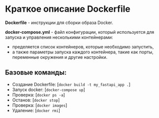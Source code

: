 # Краткое описание Dockerfile

**Dockerfile** - инструкции для сборки образа Docker.


**docker-compose.yml** - файл конфигурации, который используется для запуска и управления несколькими контейнерами:
- пределяется список контейнеров, которые необходимо запустить, 
- а также параметры запуска каждого контейнера, такие как порты, переменные окружения и другие настройки.

## Базовые команды:

- Создание Dockerfile: [`docker build -t my_fastapi_app .`]
- Запуск docker: [`docker-compose up`]
- Проверка: [`docker ps -a`]
- Останов: [`docker stop`]
- Проверка: [`docker images`]
- Удаление: [`docker rmi`]

